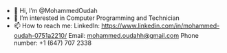 - 👋 Hi, I’m @MohammedOudah
- 👀 I’m interested in Computer Programming and Technician
- 📫 How to reach me:
LinkedIn: https://www.linkedin.com/in/mohammed-oudah-0751a2210/
Email: mohammed.oudahh@gmail.com
Phone number: +1 (647) 707 2338
<!---
MohammedOudah/MohammedOudah is a ✨ special ✨ repository because its `README.md` (this file) appears on your GitHub profile.
You can click the Preview link to take a look at your changes.
--->
